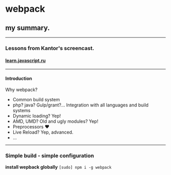 # webpack
## my summary.

***

### Lessons from Kantor's screencast.
#### [learn.javascript.ru](https://learn.javascript.ru/screencast/webpack "learn.javascript.ru")

***

#### Introduction

Why webpack?

* Common build system
* php? java? Gulp/grant?... Integration with all languages and build systems
* Dynamic loading? Yep!
* AMD, UMD? Old and ugly modules? Yep!
* Preprocessors ❤
* Live Reload? Yep, advanced.
* ...

***

### Simple build - simple configuration

__install wepback globally__ `[sudo] npm i -g webpack`
